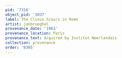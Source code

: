 ```yaml
---
pid: '7316'
object_pid: '3037'
label: The Clivus Scauri in Rome
artist: janbrueghel
provenance_date: '1963'
provenance_location: Paris
provenance_text: Acquired by Institut Neerlandais
collection: provenance
order: '0305'
---
```

